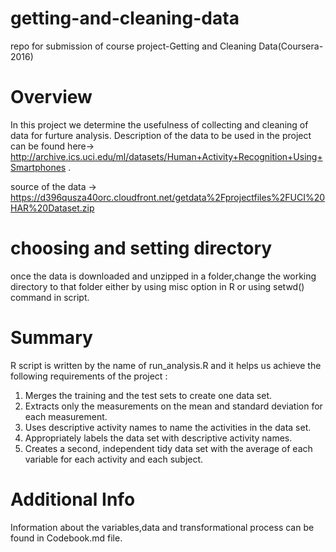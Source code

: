 # getting-and-cleaning-data
repo for submission of course project-Getting and Cleaning Data(Coursera-2016)

# Overview
In this project we determine the usefulness of collecting and cleaning of data for furture analysis.
Description of the data to be used in the project can be found here->  http://archive.ics.uci.edu/ml/datasets/Human+Activity+Recognition+Using+Smartphones .

source of the data -> https://d396qusza40orc.cloudfront.net/getdata%2Fprojectfiles%2FUCI%20HAR%20Dataset.zip

# choosing and setting directory
once the data is downloaded and unzipped in a folder,change the working directory to that folder either by 
using misc option in R or using setwd() command in script.

# Summary
R script is written by the name of run_analysis.R and it helps us achieve the following requirements of the project :
1. Merges the training and the test sets to create one data set. 
2. Extracts only the measurements on the mean and standard deviation for each measurement.
3. Uses descriptive activity names to name the activities in the data set.
4. Appropriately labels the data set with descriptive activity names.
5. Creates a second, independent tidy data set with the average of each variable for each activity and each subject.


# Additional Info
Information about the variables,data and transformational process can be found in Codebook.md file.
